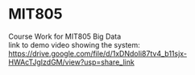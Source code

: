 # MIT805
Course Work for MIT805 Big Data
</br>
link to demo video showing the system:  https://drive.google.com/file/d/1xDNdoIi87tv4_b11sjx-HWAcTJgIzdGM/view?usp=share_link
